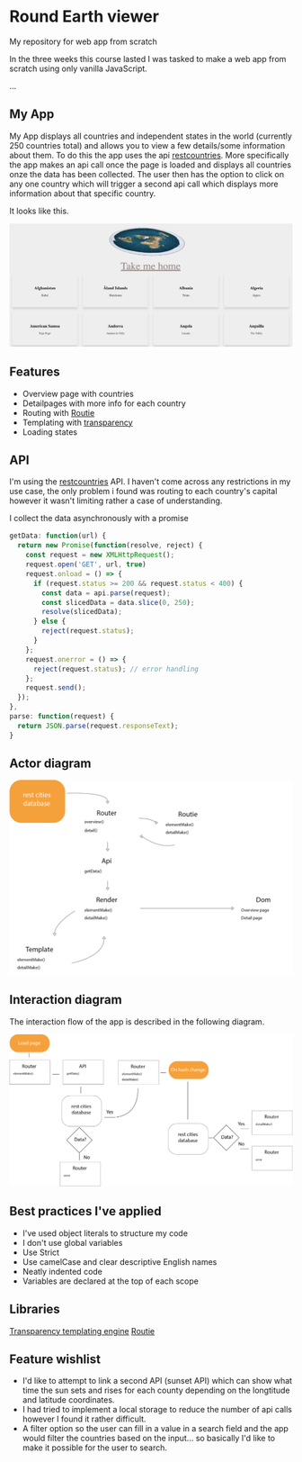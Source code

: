 # Round Earth viewer
My repository for web app from scratch

In the three weeks this course lasted I was tasked to make a web app from scratch using only vanilla JavaScript.

...

## My App
My App displays all countries and independent states in the world (currently 250 countries total) and allows you to view a few details/some information about them. To do this the app uses the api [restcountries](https://restcountries.eu/).
More specifically the app makes an api call once the page is loaded and displays all countries onze the data has been collected. The user then has the option to click on any one country which will trigger a second api call which displays more information about that specific country. 
  
  It looks like this.
  
  ![screen cap img](public/img/screen_2.png)  
  
 
 
## Features
  * Overview page with countries
  * Detailpages with more info for each country
  * Routing with [Routie](http://projects.jga.me/routie/)
  * Templating with [transparency](https://github.com/leonidas/transparency)
  * Loading states
 
 
## API 

  I'm using the [restcountries](https://restcountries.eu/) API.
  I haven't come across any restrictions in my use case, the only problem i found was routing to each country's capital however it wasn't limiting rather a case of understanding.
  
  I collect the data asynchronously with a promise
  ```javascript
  getData: function(url) {
    return new Promise(function(resolve, reject) {
      const request = new XMLHttpRequest();
      request.open('GET', url, true)
      request.onload = () => {
        if (request.status >= 200 && request.status < 400) {
          const data = api.parse(request);
          const slicedData = data.slice(0, 250);
          resolve(slicedData);
        } else {
          reject(request.status);
        }
      };
      request.onerror = () => {
        reject(request.status); // error handling
      };
      request.send();
    });
  },
  parse: function(request) {
    return JSON.parse(request.responseText);
  }
  ```

## Actor diagram

  ![actor diagram img](public/img/actoren_diagram_v1.png)


## Interaction diagram

  The interaction flow of the app is described in the following diagram.


![interactin img](public/img/interaction_diagram_v1.png)

  

## Best practices I've applied
   * I've used object literals to structure my code
   * I don't use global variables
   * Use Strict
   * Use camelCase and clear descriptive English names
   * Neatly indented code
   * Variables are declared at the top of each scope
   
## Libraries
   [Transparency templating engine](https://github.com/leonidas/transparency)
   [Routie](http://projects.jga.me/routie/)

## Feature wishlist 
  * I'd like to attempt to link a second API (sunset API) which can show what time the sun sets and rises for each county depending on the longtitude and latitude coordinates.
  * I had tried to implement a local storage to reduce the number of api calls however I found it rather difficult.
  * A filter option so the user can fill in a value in a search field and the app would filter the countries based on the input... so basically I'd like to make it possible for the user to search.
